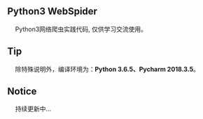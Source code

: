 ## Python3 WebSpider
&emsp; Python3网络爬虫实践代码, 仅供学习交流使用。

## Tip
&emsp; 除特殊说明外，编译环境为：**Python 3.6.5、Pycharm 2018.3.5**。

## Notice
&emsp; 持续更新中...
